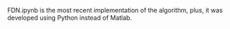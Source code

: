 FDN.ipynb is the most recent implementation of the algorithm, plus, it was developed using Python instead of Matlab.
